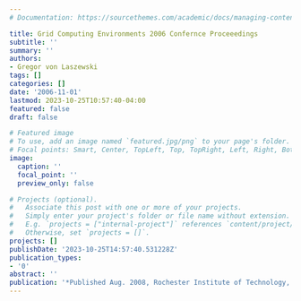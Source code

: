 ```yaml
---
# Documentation: https://sourcethemes.com/academic/docs/managing-content/

title: Grid Computing Environments 2006 Confernce Proceeedings
subtitle: ''
summary: ''
authors:
- Gregor von Laszewski
tags: []
categories: []
date: '2006-11-01'
lastmod: 2023-10-25T10:57:40-04:00
featured: false
draft: false

# Featured image
# To use, add an image named `featured.jpg/png` to your page's folder.
# Focal points: Smart, Center, TopLeft, Top, TopRight, Left, Right, BottomLeft, Bottom, BottomRight.
image:
  caption: ''
  focal_point: ''
  preview_only: false

# Projects (optional).
#   Associate this post with one or more of your projects.
#   Simply enter your project's folder or file name without extension.
#   E.g. `projects = ["internal-project"]` references `content/project/deep-learning/index.md`.
#   Otherwise, set `projects = []`.
projects: []
publishDate: '2023-10-25T14:57:40.531228Z'
publication_types:
- '0'
abstract: ''
publication: '*Published Aug. 2008, Rochester Institute of Technology, Rochester NY*'
---
```

